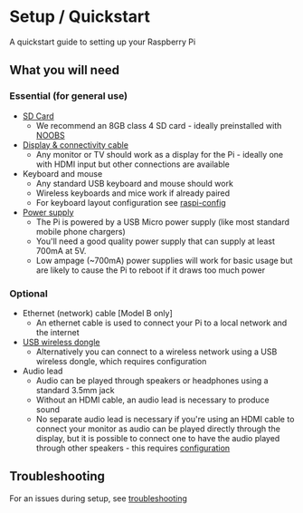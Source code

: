 # Setup / Quickstart

A quickstart guide to setting up your Raspberry Pi

## What you will need

### Essential (for general use)

- [SD Card](../installation/sd-cards.md)
    - We recommend an 8GB class 4 SD card - ideally preinstalled with [NOOBS](../installation/noobs.md)
- [Display & connectivity cable](monitor-connection.md)
    - Any monitor or TV should work as a display for the Pi - ideally one with HDMI input but other connections are available
- Keyboard and mouse
    - Any standard USB keyboard and mouse should work
    - Wireless keyboards and mice work if already paired
    - For keyboard layout configuration see [raspi-config](../configuration/raspi-config.md)
- [Power supply](../hardware/raspberrypi/power.md)
    - The Pi is powered by a USB Micro power supply (like most standard mobile phone chargers)
    - You'll need a good quality power supply that can supply at least 700mA at 5V.
    - Low ampage (~700mA) power supplies will work for basic usage but are likely to cause the Pi to reboot if it draws too much power

### Optional

- Ethernet (network) cable [Model B only]
    - An ethernet cable is used to connect your Pi to a local network and the internet
- [USB wireless dongle](../configuration/wireless/README.md)
    - Alternatively you can connect to a wireless network using a USB wireless dongle, which requires configuration
- Audio lead
    - Audio can be played through speakers or headphones using a standard 3.5mm jack
    - Without an HDMI cable, an audio lead is necessary to produce sound
    - No separate audio lead is necessary if you're using an HDMI cable to connect your monitor as audio can be played directly through the display, but it is possible to connect one to have the audio played through other speakers - this requires [configuration](../configuration/audio-config.md)

## Troubleshooting

For an issues during setup, see [troubleshooting](../troubleshooting/README.md)
